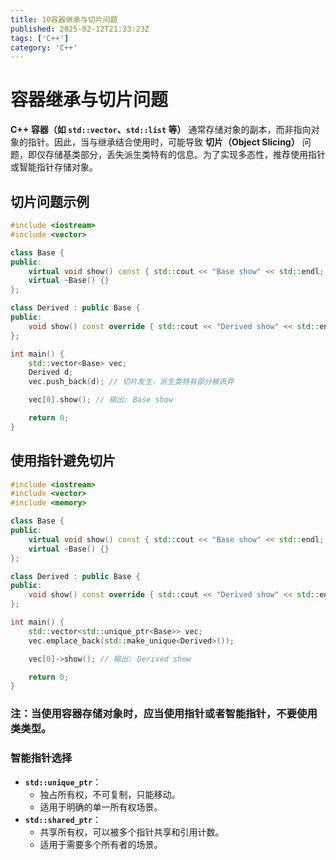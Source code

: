 ```yaml
---
title: 10容器继承与切片问题
published: 2025-02-12T21:33:23Z
tags: ['C++']
category: 'C++'
---
```


# 容器继承与切片问题

**C++ 容器（如 `std::vector`、`std::list` 等）** 通常存储对象的副本，而非指向对象的指针。因此，当与继承结合使用时，可能导致 **切片（Object Slicing）** 问题，即仅存储基类部分，丢失派生类特有的信息。为了实现多态性，推荐使用指针或智能指针存储对象。



## 切片问题示例



```cpp
#include <iostream>
#include <vector>

class Base {
public:
    virtual void show() const { std::cout << "Base show" << std::endl; }
    virtual ~Base() {}
};

class Derived : public Base {
public:
    void show() const override { std::cout << "Derived show" << std::endl; }
};

int main() {
    std::vector<Base> vec;
    Derived d;
    vec.push_back(d); // 切片发生，派生类特有部分被丢弃

    vec[0].show(); // 输出: Base show

    return 0;
}
```



## 使用指针避免切片



```cpp
#include <iostream>
#include <vector>
#include <memory>

class Base {
public:
    virtual void show() const { std::cout << "Base show" << std::endl; }
    virtual ~Base() {}
};

class Derived : public Base {
public:
    void show() const override { std::cout << "Derived show" << std::endl; }
};

int main() {
    std::vector<std::unique_ptr<Base>> vec;
    vec.emplace_back(std::make_unique<Derived>());

    vec[0]->show(); // 输出: Derived show

    return 0;
}
```
### 注：当使用容器存储对象时，应当使用指针或者智能指针，不要使用类类型。


### 智能指针选择



- **`std::unique_ptr`**：
  - 独占所有权，不可复制，只能移动。
  - 适用于明确的单一所有权场景。
- **`std::shared_ptr`**：
  - 共享所有权，可以被多个指针共享和引用计数。
  - 适用于需要多个所有者的场景。